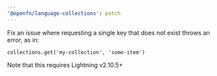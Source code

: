 ```yaml
---
'@openfn/language-collections': patch
---
```


Fix an issue where requesting a single key that does not exist throws an error,
as in:

```
collections.get('my-collection', 'some-item')
```

Note that this requires Lightning v2.10.5+
